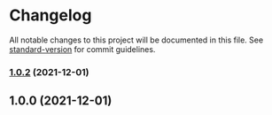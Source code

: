# Changelog

All notable changes to this project will be documented in this file. See [standard-version](https://github.com/conventional-changelog/standard-version) for commit guidelines.

### [1.0.2](https://github.com/Koatty/koatty_loader/compare/v1.0.0...v1.0.2) (2021-12-01)

## 1.0.0 (2021-12-01)
